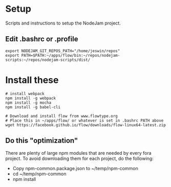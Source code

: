 # Setup
Scripts and instructions to setup the NodeJam project.

## Edit .bashrc or .profile
```
export NODEJAM_GIT_REPOS_PATH="/home/jeswin/repos"
export PATH=$PATH:~/apps/flow/bin:~/repos/nodejam-scripts:~/repos/nodejam-scripts/dist/
```

# Install these
```
# install webpack
npm install -g webpack
npm install -g mocha
npm install -g babel-cli

# Download and install flow from www.flowtype.org
# Place this in ~/apps/flow/ or whatever is set in .bashrc PATH above
wget https://facebook.github.io/flow/downloads/flow-linux64-latest.zip
```

## Do this "optimization"
There are plenty of large npm modules that are needed by every fora project.
To avoid downloading them for each project, do the following:

- Copy npm-common.package.json to ~/temp/npm-common
- cd ~/temp/npm-common
- npm install
